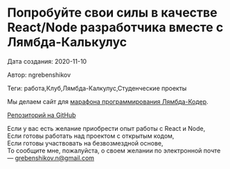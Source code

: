# Попробуйте свои силы в качестве React/Node разработчика вместе с Лямбда-Калькулус

Дата создания: 2020-11-10

Автор: ngrebenshikov

Теги: работа,Клуб,Лямбда-Калкулус,Студенческие проекты

Мы делаем сайт для [марафона программирования Лямбда-Кодер](http://coder.lambda-calculus.ru).  
  
[Репозиторий на GitHub](https://github.com/abakan-student-projects/lambda-coder)  
  
Если у вас есть желание приобрести опыт работы с React и Node,   
Если готовы работать над проектом с открытым кодом,  
Если готовы участвовать на безвозмездной основе,  
То сообщите мне, пожалуйста, о своем желании по электронной почте — [grebenshikov.n@gmail.com](mailto:grebenshikov.n@gmail.com)

